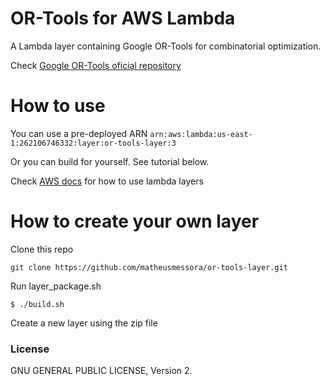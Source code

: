 # OR-Tools for AWS Lambda

A Lambda layer containing Google OR-Tools for combinatorial optimization.

Check [Google OR-Tools oficial repository](https://github.com/google/or-tools)

# How to use 

You can use a pre-deployed ARN `arn:aws:lambda:us-east-1:262106746332:layer:or-tools-layer:3`

Or you can build for yourself. See tutorial below.

Check [AWS docs](https://docs.aws.amazon.com/lambda/latest/dg/configuration-layers.html) for how to use lambda layers

# How to create your own layer

Clone this repo

`git clone https://github.com/matheusmessora/or-tools-layer.git`

Run layer_package.sh

`$ ./build.sh`

Create a new layer using the zip file


### License

GNU GENERAL PUBLIC LICENSE, Version 2.